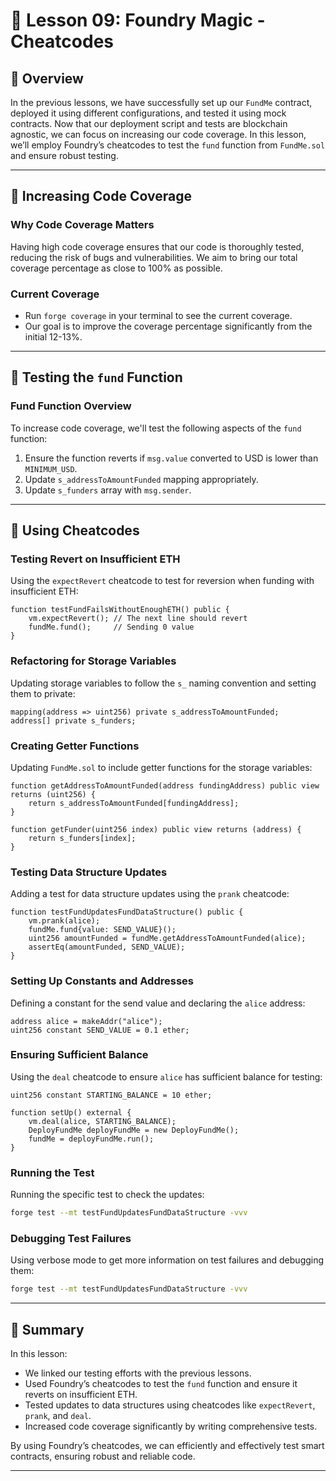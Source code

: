 # 📝 Lesson 09: Foundry Magic - Cheatcodes

## 📖 Overview
In the previous lessons, we have successfully set up our `FundMe` contract, deployed it using different configurations, and tested it using mock contracts. Now that our deployment script and tests are blockchain agnostic, we can focus on increasing our code coverage. In this lesson, we’ll employ Foundry’s cheatcodes to test the `fund` function from `FundMe.sol` and ensure robust testing.

---

## 📂 Increasing Code Coverage

### **Why Code Coverage Matters**
Having high code coverage ensures that our code is thoroughly tested, reducing the risk of bugs and vulnerabilities. We aim to bring our total coverage percentage as close to 100% as possible.

### **Current Coverage**
- Run `forge coverage` in your terminal to see the current coverage.
- Our goal is to improve the coverage percentage significantly from the initial 12-13%.

---

## 📂 Testing the `fund` Function

### **Fund Function Overview**
To increase code coverage, we'll test the following aspects of the `fund` function:
1. Ensure the function reverts if `msg.value` converted to USD is lower than `MINIMUM_USD`.
2. Update `s_addressToAmountFunded` mapping appropriately.
3. Update `s_funders` array with `msg.sender`.

---

## 📂 Using Cheatcodes

### **Testing Revert on Insufficient ETH**
Using the `expectRevert` cheatcode to test for reversion when funding with insufficient ETH:

```solidity
function testFundFailsWithoutEnoughETH() public {
    vm.expectRevert(); // The next line should revert
    fundMe.fund();     // Sending 0 value
}
```

### **Refactoring for Storage Variables**
Updating storage variables to follow the `s_` naming convention and setting them to private:

```solidity
mapping(address => uint256) private s_addressToAmountFunded;
address[] private s_funders;
```

### **Creating Getter Functions**
Updating `FundMe.sol` to include getter functions for the storage variables:

```solidity
function getAddressToAmountFunded(address fundingAddress) public view returns (uint256) {
    return s_addressToAmountFunded[fundingAddress];
}

function getFunder(uint256 index) public view returns (address) {
    return s_funders[index];
}
```

### **Testing Data Structure Updates**
Adding a test for data structure updates using the `prank` cheatcode:

```solidity
function testFundUpdatesFundDataStructure() public {
    vm.prank(alice);
    fundMe.fund{value: SEND_VALUE}();
    uint256 amountFunded = fundMe.getAddressToAmountFunded(alice);
    assertEq(amountFunded, SEND_VALUE);
}
```

### **Setting Up Constants and Addresses**
Defining a constant for the send value and declaring the `alice` address:

```solidity
address alice = makeAddr("alice");
uint256 constant SEND_VALUE = 0.1 ether;
```

### **Ensuring Sufficient Balance**
Using the `deal` cheatcode to ensure `alice` has sufficient balance for testing:

```solidity
uint256 constant STARTING_BALANCE = 10 ether;

function setUp() external {
    vm.deal(alice, STARTING_BALANCE);
    DeployFundMe deployFundMe = new DeployFundMe();
    fundMe = deployFundMe.run();
}
```

### **Running the Test**
Running the specific test to check the updates:

```bash
forge test --mt testFundUpdatesFundDataStructure -vvv
```

### **Debugging Test Failures**
Using verbose mode to get more information on test failures and debugging them:

```bash
forge test --mt testFundUpdatesFundDataStructure -vvv
```

---

## 📂 Summary

In this lesson:
- We linked our testing efforts with the previous lessons.
- Used Foundry’s cheatcodes to test the `fund` function and ensure it reverts on insufficient ETH.
- Tested updates to data structures using cheatcodes like `expectRevert`, `prank`, and `deal`.
- Increased code coverage significantly by writing comprehensive tests.

By using Foundry’s cheatcodes, we can efficiently and effectively test smart contracts, ensuring robust and reliable code.

---
